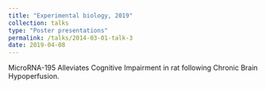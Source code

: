```yaml
---
title: "Experimental biology, 2019"
collection: talks
type: "Poster presentations"
permalink: /talks/2014-03-01-talk-3
date: 2019-04-08
---
```


MicroRNA-195 Alleviates Cognitive Impairment in rat following Chronic Brain Hypoperfusion.
